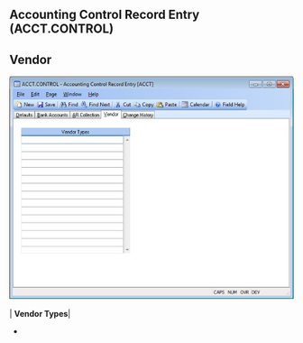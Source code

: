 ## Accounting Control Record Entry (ACCT.CONTROL)
<PageHeader />

## Vendor

![](./ACCT-CONTROL-4.jpg)

| **Vendor Types**|

-  

<badge text= "Version 8.10.57 " vertical="middle" />

<PageFooter />
